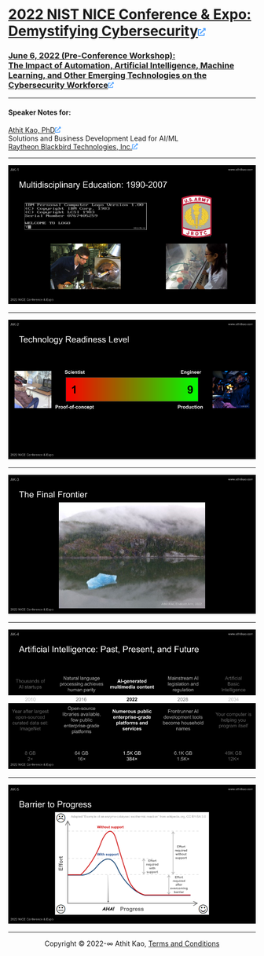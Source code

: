 # [2022 NIST NICE Conference & Expo:</br>Demystifying Cybersecurity![external-link-alt-solid_58a6ff_16px](.img/external-link-alt-solid_58a6ff_16px.png)](https://niceconference.org/)

### [June 6, 2022 (Pre-Conference Workshop):</br>The Impact of Automation, Artificial Intelligence, Machine Learning, and Other Emerging Technologies on the Cybersecurity Workforce![external-link-alt-solid_58a6ff_12px](.img/external-link-alt-solid_58a6ff_12px.png)](https://niceconference.org/2022-conference/)

---

#### Speaker Notes for:

[Athit Kao, PhD![external-link-alt-solid_58a6ff_12px](.img/external-link-alt-solid_58a6ff_12px.png)](https://www.athitkao.com)  
Solutions and Business Development Lead for AI/ML  
[Raytheon Blackbird Technologies, Inc.![external-link-alt-solid_58a6ff_12px](.img/external-link-alt-solid_58a6ff_12px.png)](https://www.rtx.com/rbt)

---

[![2022_NIST_NICE_AK_Visual_Aids_1](.img/2022_NIST_NICE_AK_Visual_Aids_1.png)](#nolink)

---

[![2022_NIST_NICE_AK_Visual_Aids_2](.img/2022_NIST_NICE_AK_Visual_Aids_2.png)](#nolink)

---

[![2022_NIST_NICE_AK_Visual_Aids_3](.img/2022_NIST_NICE_AK_Visual_Aids_3.png)](#nolink)

---

[![2022_NIST_NICE_AK_Visual_Aids_4](.img/2022_NIST_NICE_AK_Visual_Aids_4.png)](#nolink)

---

[![2022_NIST_NICE_AK_Visual_Aids_5](.img/2022_NIST_NICE_AK_Visual_Aids_5.png)](#nolink)

---

<p align="center">Copyright © 2022-∞ Athit Kao, <a href="http://www.athitkao.com/tos.html" target="_blank">Terms and Conditions</a></p>
